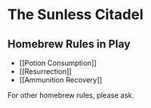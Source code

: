# The Sunless Citadel

## Homebrew Rules in Play

- [[Potion Consumption]]
- [[Resurrection]]
- [[Ammunition Recovery]] 

For other homebrew rules, please ask.